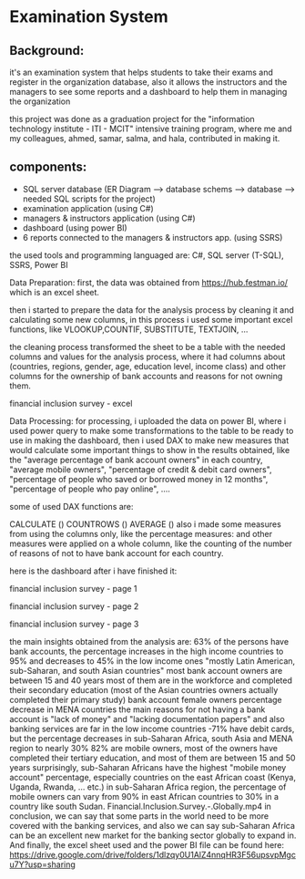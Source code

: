 # Examination System
## Background:
it's an examination system that helps students to take their exams and register in the organization database, also it allows the instructors and the managers to see some reports and a dashboard to help them in managing the organization

this project was done as a graduation project for the "information technology institute - ITI - MCIT" intensive training program, where me and my colleagues, ahmed, samar, salma, and hala, contributed in making it. 

## components:
- SQL server database (ER Diagram --> database schems --> database --> needed SQL scripts for the project)
- examination application (using C#)
- managers & instructors application (using C#)
- dashboard (using power BI)
- 6 reports connected to the managers & instructors app. (using SSRS)

the used tools and programming languaged are: C#, SQL server (T-SQL), SSRS, Power BI






Data Preparation:
first, the data was obtained from https://hub.festman.io/ which is an excel sheet.

then i started to prepare the data for the analysis process by cleaning it and calculating some new columns, in this process i used some important excel functions, like VLOOKUP,COUNTIF, SUBSTITUTE, TEXTJOIN, ...

the cleaning process transformed the sheet to be a table with the needed columns and values for the analysis process, where it had columns about (countries, regions, gender, age, education level, income class) and other columns for the ownership of bank accounts and reasons for not owning them.

financial inclusion survey - excel

Data Processing:
for processing, i uploaded the data on power BI, where i used power query to make some transformations to the table to be ready to use in making the dashboard, then i used DAX to make new measures that would calculate some important things to show in the results obtained, like the "average percentage of bank account owners" in each country, "average mobile owners", "percentage of credit & debit card owners", "percentage of people who saved or borrowed money in 12 months", "percentage of people who pay online", ....

some of used DAX functions are:

CALCULATE ()
COUNTROWS ()
AVERAGE ()
also i made some measures from using the columns only, like the percentage measures: and other measures were applied on a whole column, like the counting of the number of reasons of not to have bank account for each country.

here is the dashboard after i have finished it:

financial inclusion survey - page 1

financial inclusion survey - page 2

financial inclusion survey - page 3

the main insights obtained from the analysis are:
63% of the persons have bank accounts, the percentage increases in the high income countries to 95% and decreases to 45% in the low income ones "mostly Latin American, sub-Saharan, and south Asian countries"
most bank account owners are between 15 and 40 years
most of them are in the workforce and completed their secondary education (most of the Asian countries owners actually completed their primary study)
bank account female owners percentage decrease in MENA countries
the main reasons for not having a bank account is "lack of money" and "lacking documentation papers" and also banking services are far in the low income countries -71% have debit cards, but the percentage decreases in sub-Saharan Africa, south Asia and MENA region to nearly 30%
82% are mobile owners, most of the owners have completed their tertiary education, and most of them are between 15 and 50 years
surprisingly, sub-Saharan Africans have the highest "mobile money account" percentage, especially countries on the east African coast (Kenya, Uganda, Rwanda, … etc.)
in sub-Saharan Africa region, the percentage of mobile owners can vary from 90% in east African countries to 30% in a country like south Sudan.
 Financial.Inclusion.Survey.-.Globally.mp4 
in conclusion, we can say that some parts in the world need to be more covered with the banking services, and also we can say sub-Saharan Africa can be an excellent new market for the banking sector globally to expand in.
And finally, the excel sheet used and the power BI file can be found here: https://drive.google.com/drive/folders/1dlzqy0U1AlZ4nnqHR3F56upsvpMgcu7Y?usp=sharing

